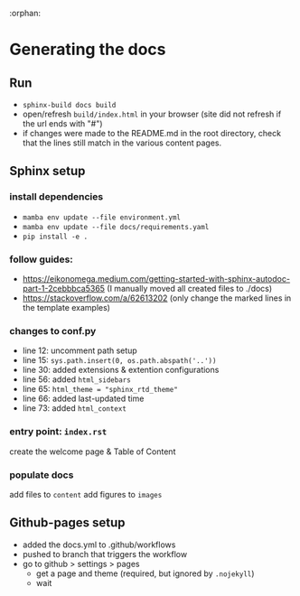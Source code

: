 :orphan:

# Generating the docs

## Run
* `sphinx-build docs build`
* open/refresh `build/index.html` in your browser (site did not refresh if the url ends with "#")
* if changes were made to the README.md in the root directory,
check that the lines still match in the various content pages.

## Sphinx setup
### install dependencies
* `mamba env update --file environment.yml`
* `mamba env update --file docs/requirements.yaml`
* `pip install -e .`

### follow guides:
* https://eikonomega.medium.com/getting-started-with-sphinx-autodoc-part-1-2cebbbca5365
(I manually moved all created files to ./docs)
* https://stackoverflow.com/a/62613202
(only change the marked lines in the template examples)

### changes to conf.py
* line 12: uncomment path setup
* line 15: `sys.path.insert(0, os.path.abspath('..'))`
* line 30: added extensions & extention configurations
* line 56: added `html_sidebars`
* line 65: `html_theme = "sphinx_rtd_theme"`
* line 66: added last-updated time
* line 73: added `html_context`

### entry point: `index.rst`
create the welcome page & Table of Content

### populate docs
add files to `content`
add figures to `images`

## Github-pages setup
* added the docs.yml to .github/workflows
* pushed to branch that triggers the workflow
* go to github > settings > pages
  * get a page and theme (required, but ignored by `.nojekyll`)
  * wait
